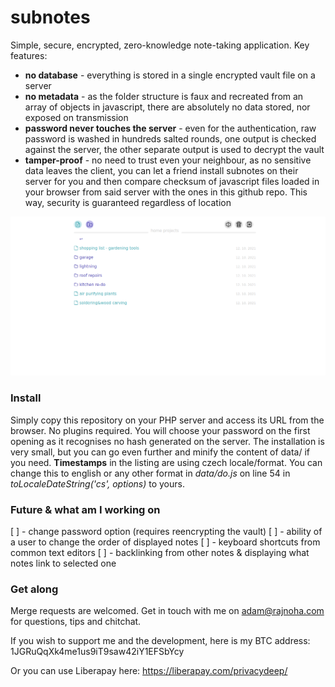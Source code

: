 # subnotes
Simple, secure, encrypted, zero-knowledge note-taking application.
Key features:
- **no database** - everything is stored in a single encrypted vault file on a server
- **no metadata** - as the folder structure is faux and recreated from an array of objects in javascript, there are absolutely no data stored, nor exposed on transmission
- **password never touches the server** - even for the authentication, raw password is washed in hundreds salted rounds, one output is checked against the server, the other separate output is used to decrypt the vault
- **tamper-proof** - no need to trust even your neighbour, as no sensitive data leaves the client, you can let a friend install subnotes on their server for you and then compare
 checksum of javascript files loaded in your browser from said server with the ones in this github repo. This way, security is guaranteed regardless of location

![Screenshot of subnotes listing](data/subnotes-listing.png)

### Install
Simply copy this repository on your PHP server and access its URL from the browser. No plugins required.
You will choose your password on the first opening as it recognises no hash generated on the server.
The installation is very small, but you can go even further and minify the content of data/ if you need.
**Timestamps** in the listing are using czech locale/format. You can change this to english or any other format in _data/do.js_ on line 54 in _toLocaleDateString('cs', options)_ to yours.

### Future & what am I working on
[ ] - change password option (requires reencrypting the vault)
[ ] - ability  of a user to change the order of displayed notes
[ ] - keyboard shortcuts from common text editors
[ ] - backlinking from other notes & displaying what notes link to selected one

### Get along
Merge requests are welcomed.
Get in touch with me on adam@rajnoha.com for questions, tips and chitchat.

If you wish to support me and the development, here is my BTC address:
1JGRuQqXk4me1us9iT9saw42iY1EFSbYcy

Or you can use Liberapay here:
https://liberapay.com/privacydeep/

